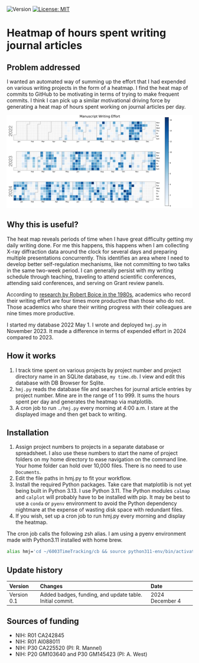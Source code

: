![Version](https://img.shields.io/static/v1?label=writing-time-spent-heatmap&message=0.1&color=brightcolor)
[![License: MIT](https://img.shields.io/badge/License-MIT-blue.svg)](https://opensource.org/licenses/MIT)

# Heatmap of hours spent writing journal articles

## Problem addressed

I wanted an automated way of summing up the effort that I had expended on various writing projects in the form of a heatmap.
I find the heat map of commits to GitHub to be motivating in terms of trying to make frequent commits.
I think I can pick up a similar motivational driving force by generating a heat map of hours spent working on journal articles per day.

![hmj.png](./images/hmj.png)

## Why this is useful?

The heat map reveals periods of time when I have great difficulty getting my daily writing done.
For me this happens, this happens when I am collecting X-ray diffraction data around the clock for several days and preparing multiple presentations concurrently.
This identifies an area where I need to develop better self-regulation mechanisms, like not committing to two talks in the same two-week period.
I can generally persist with my writing schedule through teaching, traveling to attend scientific conferences, attending said conferences, and serving on Grant review panels.

According to [research by Robert Boice in the 1980s](https://www.sciencedirect.com/science/article/abs/pii/0005796789901447), academics who record their writing effort are four times more productive than those who do not.
Those academics who share their writing progress with their colleagues are nine times more productive.

I started my database 2022 May 1. 
I wrote and deployed `hmj.py` in November 2023.
It made a difference in terms of expended effort in 2024 compared to 2023.


## How it works

1. I track time spent on various projects by project number and project directory name in an SQLite database, `my time.db`. I view and edit this database with DB Browser for Sqlite.
2. `hmj.py` reads the database file and searches for journal article entries by project number. Mine are in the range of 1 to 999. It sums the hours spent per day and generates the heatmap via matplotlib.
3. A cron job to run `./hmj.py` every morning at 4:00 a.m. I stare at the displayed image and then get back to writing.

## Installation

1. Assign project numbers to projects in a separate database or spreadsheet. I also use these numbers to start the name of project folders on my home directory to ease navigation on the command line. Your home folder can hold over 10,000 files. There is no need to use `Documents`.
2. Edit the file paths in hmj.py to fit your workflow.
3. Install the required Python packages. Take care that matplotlib is not yet being built in Python 3.13. I use Python 3.11. The Python modules `calmap` and `calplot` will probably have to be installed with pip. It may be best to use a `conda` or `pyenv` environment to avoid the Python dependency nightmare at the expense of wasting disk space with redundant files.
4. If you wish, set up a cron job to run hmj.py every morning and display the heatmap.

The cron job calls the following zsh alias. I am using a pyenv environment made with Python3.11 installed with home brew.

```bash
alias hmj='cd ~/6003TimeTracking/cb && source python311-env/bin/activate && ./python311-env/bin/python3.11 hmj.py && deactivate && echo "Run hmj.py and show total effort as a heatmap."'
```

## Update history

|Version      | Changes                                                                                                                                  | Date                 |
|:------------|:---------------------------------------------------------------------------------------------------------------------------------------- |:---------------------|
| Version 0.1 |   Added badges, funding, and update table.  Initial commit.                                                                              | 2024 December 4      |

## Sources of funding

- NIH: R01 CA242845
- NIH: R01 AI088011
- NIH: P30 CA225520 (PI: R. Mannel)
- NIH: P20 GM103640 and P30 GM145423 (PI: A. West)

